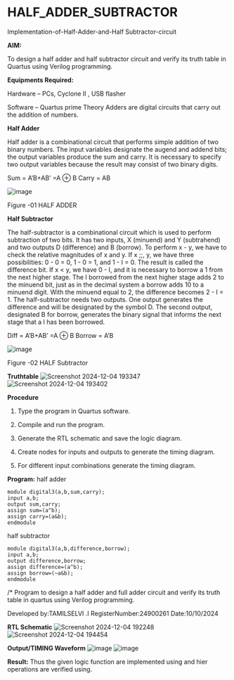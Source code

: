 # HALF_ADDER_SUBTRACTOR

Implementation-of-Half-Adder-and-Half Subtractor-circuit

**AIM:**

To design a half adder and half subtractor circuit and verify its truth table in Quartus using Verilog programming.

**Equipments Required:**

Hardware – PCs, Cyclone II , USB flasher 

Software – Quartus prime Theory Adders are digital circuits that carry out the addition of numbers.

**Half Adder**

Half adder is a combinational circuit that performs simple addition of two binary numbers. The input variables designate the augend and addend bits; the output variables produce the sum and carry. It is necessary to specify two output variables because the result may consist of two binary digits.

Sum = A’B+AB’ =A ⊕ B Carry = AB

![image](https://github.com/naavaneetha/HALF_ADDER_SUBTRACTOR/assets/154305477/bd4a0b2c-cdbc-4184-ab08-81578f121e1f)

Figure -01 HALF ADDER

**Half Subtractor**

The half-subtractor is a combinational circuit which is used to perform subtraction of two bits. It has two inputs, X (minuend) and Y (subtrahend) and two outputs D (difference) and B (borrow). To perform x - y, we have to check the relative magnitudes of x and y. If x ;;, y, we have three possibilities: 0 - 0 = 0, 1 - 0 = 1, and 1 - I = 0. The result is called the difference bit. If x < y, we have 0 - I, and it is necessary to borrow a 1 from the next higher stage. The I borrowed from the next higher stage adds 2 to the minuend bit, just as in the decimal system a borrow adds 10 to a minuend digit. With the minuend equal to 2, the difference becomes 2 - I = 1. The half-subtractor needs two outputs. One output generates the difference and will be designated by the symbol D. The second output, designated B for borrow, generates the binary signal that informs the next stage that a I has been borrowed. 

Diff = A’B+AB’ =A ⊕ B
Borrow = A’B

 ![image](https://github.com/naavaneetha/HALF_ADDER_SUBTRACTOR/assets/154305477/d76b099c-513f-4e7c-843a-e2fd028a531a)

Figure -02 HALF Subtractor

**Truthtable**
![Screenshot 2024-12-04 193347](https://github.com/user-attachments/assets/f80a5413-f44f-417f-aeff-1878b7d23c29)
![Screenshot 2024-12-04 193402](https://github.com/user-attachments/assets/faadddae-d5be-42ed-9971-776f45e8d238)

**Procedure**

1.	Type the program in Quartus software.

2.	Compile and run the program.

3.	Generate the RTL schematic and save the logic diagram.

4.	Create nodes for inputs and outputs to generate the timing diagram.

5.	For different input combinations generate the timing diagram.


**Program:**
half adder
```
module digital3(a,b,sum,carry);
input a,b;
output sum,carry;
assign sum=(a^b);
assign carry=(a&b);
endmodule 
```

 half subtractor
```
module digital3(a,b,difference,borrow); 
input a,b;
output difference,borrow;
assign difference=(a^b);
assign borrow=(~a&b);
endmodule
```
/* Program to design a half adder and full adder circuit and verify its truth table in quartus using Verilog programming.

Developed by:TAMILSELVI .I RegisterNumber:24900261 Date:10/10/2024

**RTL Schematic**
![Screenshot 2024-12-04 192248](https://github.com/user-attachments/assets/71373425-9987-4753-a65b-a063bca8fbee)
![Screenshot 2024-12-04 194454](https://github.com/user-attachments/assets/e6e2e386-45a8-4eea-acc5-f9ee194e38aa)

**Output/TIMING Waveform**
![image](https://github.com/user-attachments/assets/4325b44b-ae3b-499d-8237-ebdca8180e7d)
![image](https://github.com/user-attachments/assets/44b7fd98-a557-4419-809d-529df85c63ff)


**Result:**
            Thus the given logic function are implemented using and hier operations are verified using.
